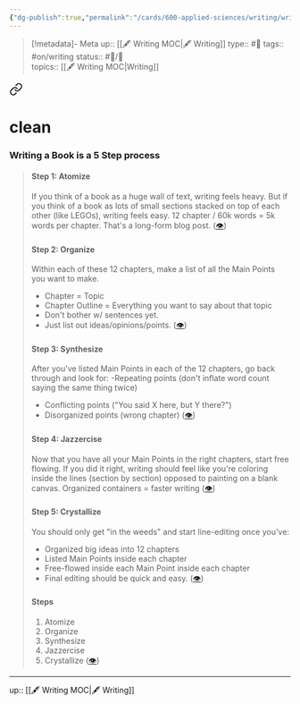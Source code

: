 ```yaml
---
{"dg-publish":true,"permalink":"/cards/600-applied-sciences/writing/writing-a-book-is-a-5-step-process/","title":"Writing a Book is a 5 Step process"}
---
```


 > [!metadata]- Meta
> up:: [[🖋 Writing MOC\|🖋 Writing]]
> type:: #📝
> tags:: #on/writing 
> status:: #📝/🌿  
> topics:: [[🖋 Writing MOC\|Writing]]


<div class="transclusion internal-embed is-loaded"><a class="markdown-embed-link" href="/sources/readwise/articles/in-2021-i-published-4-books-by-nicolas-cole/#writing-a-book-is-a-5-step-process" aria-label="Open link"><svg xmlns="http://www.w3.org/2000/svg" width="24" height="24" viewBox="0 0 24 24" fill="none" stroke="currentColor" stroke-width="2" stroke-linecap="round" stroke-linejoin="round" class="svg-icon lucide-link"><path d="M10 13a5 5 0 0 0 7.54.54l3-3a5 5 0 0 0-7.07-7.07l-1.72 1.71"></path><path d="M14 11a5 5 0 0 0-7.54-.54l-3 3a5 5 0 0 0 7.07 7.07l1.71-1.71"></path></svg></a><div class="markdown-embed">

<div class="markdown-embed-title">

# clean

</div>


### Writing a Book is a 5 Step process

> #### Step 1: Atomize
> If you think of a book as a huge wall of text, writing feels heavy.
> But if you think of a book as lots of small sections stacked on top of each other (like LEGOs), writing feels easy.
> 12 chapter / 60k words = 5k words per chapter.
> That's a long-form blog post. ([👁](https://read.readwise.io/read/01gk5a5jgf2wx9t02047bav1e8))
> 
> #### Step 2: Organize
> Within each of these 12 chapters, make a list of all the Main Points you want to make.
> - Chapter = Topic 
> - Chapter Outline = Everything you want to say about that topic
> - Don't bother w/ sentences yet.
> - Just list out ideas/opinions/points. ([👁](https://read.readwise.io/read/01gk5a5q1rfv4ayhz25dw2at2d))
> 
> #### Step 3: Synthesize
> After you've listed Main Points in each of the 12 chapters, go back through and look for:
> -Repeating points (don't inflate word count saying the same thing twice)  
> - Conflicting points ("You said X here, but Y there?") 
> - Disorganized points (wrong chapter) ([👁](https://read.readwise.io/read/01gk5a5t467xmde87xbbmee3jb))
> 
> #### Step 4: Jazzercise
>   Now that you have all your Main Points in the right chapters, start free flowing.
>   If you did it right, writing should feel like you're coloring inside the lines (section by section) opposed to painting on a blank canvas.
>   Organized containers = faster writing ([👁](https://read.readwise.io/read/01gk5a5xq791jvcb88999wt0n7))
> 
> #### Step 5: Crystallize
> You should only get "in the weeds" and start line-editing once you've:
> - Organized big ideas into 12 chapters
> - Listed Main Points inside each chapter 
> - Free-flowed inside each Main Point inside each chapter
> - Final editing should be quick and easy. ([👁](https://read.readwise.io/read/01gk5a61eh8q784fam14w3hexq))
> #### Steps
> 1. Atomize
> 2. Organize
> 3. Synthesize
> 4. Jazzercise 
> 5. Crystallize ([👁](https://read.readwise.io/read/01gk5a6ec36n72fg4ng5aqfbwg))


</div></div>


---
up:: [[🖋 Writing MOC\|🖋 Writing]]